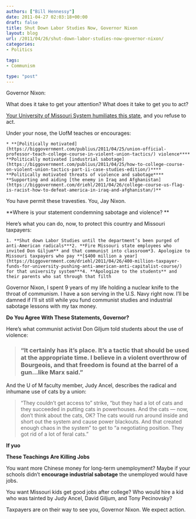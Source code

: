 ```yaml
---
authors: ["Bill Hennessy"]
date: 2011-04-27 02:03:18+00:00
draft: false
title: Shut Down Labor Studies Now, Governor Nixon
layout: blog
url: /2011/04/26/shut-down-labor-studies-now-governor-nixon/
categories:
- Politics

tags:
- Communism

type: "post"
---
```


Governor Nixon: 

What does it take to get your attention? What does it take to get you to act?

[Your University of Missouri System humiliates this state](https://m.hennessysview.com/action/tell-umsl-to-stop-teaching-industrial-sabotage/?wpmp_switcher=mobile), and you refuse to act. 

Under your nose, the UofM teaches or encourages:



    * **[Politically motivated](https://biggovernment.com/publius/2011/04/25/union-official-professor-teach-college-course-in-violent-union-tactics/) violence**** **Politically motivated [industrial sabotage](https://biggovernment.com/publius/2011/04/25/how-to-college-course-on-violent-union-tactics-part-ii-case-studies-edition/)**** **Politically motivated threats of violence and sabotage**** **Supporting and aiding [the enemy in Iraq and Afghanistan](https://biggovernment.com/driehl/2011/04/26/college-course-us-flag-is-racist-how-to-defeat-america-in-iraq-and-afghanistan/)** 

You have permit these travesties. You, Jay Nixon. 

**Where is your statement condemning sabotage and violence? **

Here’s what you can do, now, to protect this country and Missouri taxpayers:



    1. **Shut down Labor Studies until the department’s been purged of anti-American radicals***2. **Fire Missouri state employees who invited Don Giljum** and that communist into classroom*3. Apologize to Missouri taxpayers who pay **[$400 million a year](https://biggovernment.com/driehl/2011/04/26/400-million-taxpayer-funds-for-university-pushing-anti-american-anti-capitalist-course/) for that university system***4. **Apologize to the students** and their parents who sat through that filth  

Governor Nixon, I spent 9 years of my life holding a nuclear knife to the throat of communism. I have a son serving in the U.S. Navy right now. I’ll be damned if I’ll sit still while you fund communist studies and industrial sabotage lessons with my tax money. 

**Do You Agree With These Statements, Governor?**

Here’s what communist activist Don Giljum told students about the use of violence: 



>   
> 
> ### “It certainly has it’s place. It’s a tactic that should be used at the appropriate time. I believe in a violent overthrow of Bourgeois, and that freedom is found at the barrel of a gun...like Marx said.”
> 
> 



And the U of M faculty member, Judy Ancel, describes the radical and inhumane use of cats by a union:



>   “They couldn’t get access to” strike, “but they had a lot of cats and they succeeded in putting cats in powerhouses. And the cats — now, don’t think about the cats, OK? The cats would run around inside and short out the system and cause power blackouts. And that created enough chaos in the system” to get to “a negotiating position. They got rid of a lot of feral cats.” 





**If yuo**

**These Teachings Are Killing Jobs**

You want more Chinese money for long-term unemployment? Maybe if your schools didn’t **encourage industrial sabotage** the unemployed would have jobs.

You want Missouri kids get good jobs after college? Who would hire a kid who was tainted by Judy Ancel, David Giljum, and Tony Pecinovsky? 

Taxpayers are on their way to see you, Governor Nixon. We expect action.

